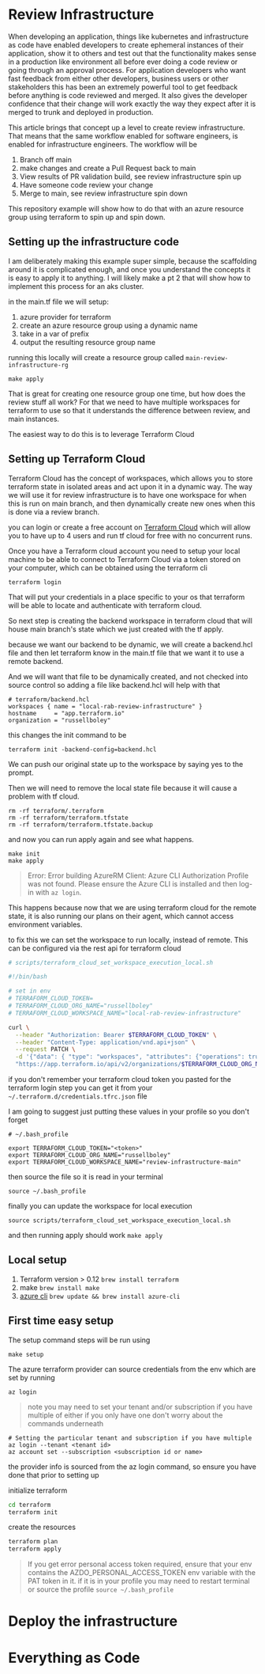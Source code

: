 # Review Infrastructure

When developing an application, things like kubernetes and infrastructure as code
have enabled developers to create ephemeral instances of their application,
show it to others and test out that the functionality makes sense in a production like environment
all before ever doing a code review or going through an approval process. For application
developers who want fast feedback from either other developers, business users or
other stakeholders this has been an extremely powerful tool to get feedback before
anything is code reviewed and merged. It also gives the developer confidence that
their change will work exactly the way they expect after it is merged to trunk and
deployed in production.

This article brings that concept up a level to create review infrastructure. That means that the same
workflow enabled for software engineers, is enabled for infrastructure engineers. The workflow will be

1. Branch off main
1. make changes and create a Pull Request back to main
1. View results of PR validation build, see review infrastructure spin up
1. Have someone code review your change
1. Merge to main, see review infrastructure spin down

This repository example will show how to do that with an azure resource group using
terraform to spin up and spin down. 

## Setting up the infrastructure code

I am deliberately making this example super simple, because the scaffolding around it is
complicated enough, and once you understand the concepts it is easy to apply it to anything. I 
will likely make a pt 2 that will show how to implement this process for an aks cluster.

in the main.tf file we will setup: 

1. azure provider for terraform
1. create an azure resource group using a dynamic name
1. take in a var of prefix
1. output the resulting resource group name

running this locally will create a resource group called `main-review-infrastructure-rg`

```shell script
make apply
```

That is great for creating one resource group one time, but how does
the review stuff all work? For that we need to have multiple workspaces for terraform
to use so that it understands the difference between review, and main instances.

The easiest way to do this is to leverage Terraform Cloud

## Setting up Terraform Cloud

Terraform Cloud has the concept of workspaces, which allows you to store
terraform state in isolated areas and act upon it in a dynamic way. The way
we will use it for review infrastructure is to have one workspace for when this is run on
main branch, and then dynamically create new ones when this is done via a review branch.

you can login or create a free account on [Terraform Cloud](https://www.terraform.io/docs/cloud/index.html) which will
allow you to have up to 4 users and run tf cloud for free with no concurrent runs.

Once you have a Terraform cloud account you need to setup your local machine to be able to connect to Terraform Cloud via a token
stored on your computer, which can be obtained using the terraform cli

```shell script
terraform login
```

That will put your credentials in a place specific to your os that terraform
will be able to locate and authenticate with terraform cloud.

So next step is creating the backend workspace in terraform cloud that will house main branch's state which we just created 
with the tf apply.

because we want our backend to be dynamic, we will create a backend.hcl file
and then let terraform know in the main.tf file that we want it to use a remote backend.

And we will want that file to be dynamically created, and not checked into source control so adding
a file like backend.hcl will help with that

```hcl
# terraform/backend.hcl
workspaces { name = "local-rab-review-infrastructure" }
hostname     = "app.terraform.io"
organization = "russellboley"
```

this changes the init command to be

```shell script
terraform init -backend-config=backend.hcl
```

We can push our original state up to the workspace by saying yes
to the prompt.

Then we will need to remove the local state file because it will cause a problem
with tf cloud.

```shell script
rm -rf terraform/.terraform
rm -rf terraform/terraform.tfstate
rm -rf terraform/terraform.tfstate.backup
```

and now you can run apply again and see what happens.

```shell script
make init
make apply
```

> Error: Error building AzureRM Client: Azure CLI Authorization Profile was not found. Please ensure the Azure CLI is installed and then log-in with `az login`.

This happens because now that we are using terraform cloud for the remote state, it is also running our plans on their agent, which cannot
access environment variables.

to fix this we can set the workspace to run locally, instead of remote. This can be configured via the rest api for terraform cloud

```sh
# scripts/terraform_cloud_set_workspace_execution_local.sh

#!/bin/bash

# set in env
# TERRAFORM_CLOUD_TOKEN=
# TERRAFORM_CLOUD_ORG_NAME="russellboley"
# TERRAFORM_CLOUD_WORKSPACE_NAME="local-rab-review-infrastructure"

curl \
  --header "Authorization: Bearer $TERRAFORM_CLOUD_TOKEN" \
  --header "Content-Type: application/vnd.api+json" \
  --request PATCH \
  -d '{"data": { "type": "workspaces", "attributes": {"operations": true}}}' \
  "https://app.terraform.io/api/v2/organizations/$TERRAFORM_CLOUD_ORG_NAME/workspaces/$TERRAFORM_CLOUD_WORKSPACE_NAME"

```

if you don't remember your terraform cloud token you pasted for the terraform login step you can get it from
your `~/.terraform.d/credentials.tfrc.json` file


I am going to suggest just putting these values in your profile so you don't forget

```shell script
# ~/.bash_profile

export TERRAFORM_CLOUD_TOKEN="<token>"
export TERRAFORM_CLOUD_ORG_NAME="russellboley"
export TERRAFORM_CLOUD_WORKSPACE_NAME="review-infrastructure-main"
```

then source the file so it is read in your terminal

```shell script
source ~/.bash_profile
```

finally you can update the workspace for local execution

```shell script
source scripts/terraform_cloud_set_workspace_execution_local.sh
```

and then running apply should work `make apply`



## Local setup

1. Terraform version > 0.12 `brew install terraform`
1. make `brew install make`
1. [azure cli](https://docs.microsoft.com/en-us/cli/azure/install-azure-cli-macos?view=azure-cli-latest) `brew update && brew install azure-cli`

## First time easy setup

The setup command steps will be run using

```shell script
make setup
```

The azure terraform provider can source credentials from the env which are set by running

```shell script
az login
```

> note you may need to set your tenant and/or subscription if you have multiple of either
> if you only have one don't worry about the commands underneath

```shell script
# Setting the particular tenant and subscription if you have multiple
az login --tenant <tenant id>
az account set --subscription <subscription id or name>
```

the provider info is sourced from the az login command, so ensure you have done that prior to setting up

initialize terraform

```bash
cd terraform
terraform init
```

create the resources

```bash
terraform plan
terraform apply
```

> If you get error personal access token required, ensure that your env contains the AZDO_PERSONAL_ACCESS_TOKEN env variable with the PAT token in it.
> if it is in your profile you may need to restart terminal or source the profile
> `source ~/.bash_profile`


# Deploy the infrastructure

# Everything as Code

